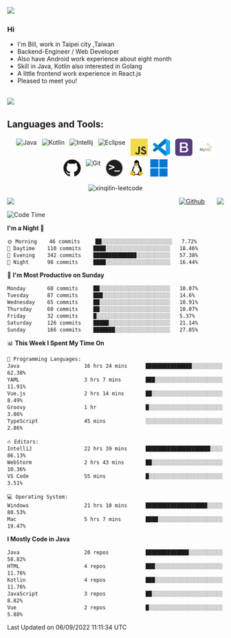 
![](https://visitor-badge.laobi.icu/badge?page_id=xinqilin.xinqilin)

### Hi 

- I'm Bill, work in Taipei city ,Taiwan
- Backend-Engineer / Web Developer
- Also have Android work experience about eight month
- Skill in Java, Kotlin also interested in Golang
- A little frontend work experience in React.js 
- Pleased to meet you!


<br />
<img src="https://github-profile-trophy.vercel.app/?username=xinqilin&column=7&margin-w=15" />

## Languages and Tools:
<p align="center">
<img src="https://raw.githubusercontent.com/jmnote/z-icons/master/svg/java.svg" alt="Java" height="40" style="vertical-align:top; margin:4px">
<img src="https://img.icons8.com/color/48/000000/kotlin.png"/  alt="Kotlin" height="40" style="vertical-align:top; margin:4px">
<img src="https://img.icons8.com/color/48/000000/intellij-idea.png" alt="Intellij" height="40" style="vertical-align:top; margin:4px"/>
<img src="https://img.icons8.com/ios-filled/50/000000/java-eclipse.png" alt="Eclipse" height="40" style="vertical-align:top; margin:4px"/>

<img src="https://raw.githubusercontent.com/github/explore/80688e429a7d4ef2fca1e82350fe8e3517d3494d/topics/javascript/javascript.png" alt="Javascript" height="40" style="vertical-align:top; margin:4px">
<img src="https://raw.githubusercontent.com/github/explore/80688e429a7d4ef2fca1e82350fe8e3517d3494d/topics/visual-studio-code/visual-studio-code.png" alt="VS Code" height="40" style="vertical-align:top; margin:4px">
<img src="https://raw.githubusercontent.com/github/explore/80688e429a7d4ef2fca1e82350fe8e3517d3494d/topics/bootstrap/bootstrap.png" alt="Bootstrap" height="40" style="vertical-align:top; margin:4px">
<img src="https://raw.githubusercontent.com/github/explore/80688e429a7d4ef2fca1e82350fe8e3517d3494d/topics/mysql/mysql.png" alt="MySQL" height="40" style="vertical-align:top; margin:4px">
<img src="https://raw.githubusercontent.com/github/explore/78df643247d429f6cc873026c0622819ad797942/topics/github/github.png" alt="Github" height="40" style="vertical-align:top; margin:4px">

<img src="https://raw.githubusercontent.com/jmnote/z-icons/master/svg/git.svg" alt="Git" height="40" style="vertical-align:top; margin:4px">
<img src="https://raw.githubusercontent.com/github/explore/80688e429a7d4ef2fca1e82350fe8e3517d3494d/topics/terminal/terminal.png" alt="Terminal" height="40" style="vertical-align:top; margin:4px">
<img src="https://raw.githubusercontent.com/github/explore/80688e429a7d4ef2fca1e82350fe8e3517d3494d/topics/linux/linux.png" alt="Linux" height="40" style="vertical-align:top; margin:4px" alt="Windows" height="40" style="vertical-align:top; margin:4px">
<img src="https://raw.githubusercontent.com/github/explore/80688e429a7d4ef2fca1e82350fe8e3517d3494d/topics/windows/windows.png" alt="Windows" height="40" style="vertical-align:top; margin:4px">

</p>

<p align="center"><img  src="https://leetcode.card.workers.dev/?username=xinqilin&theme=auto" alt="xinqilin-leetcode" /></p>

<div width="100%">   
 <a href="https://readme-stats-cfgj2cxdy.vercel.app/api?username=xinqilin&count_private=true&show_icons=true&theme=algolia">
   <img  align="left" src="https://github-readme-stats.vercel.app/api?username=xinqilin&show_icons=true&theme=algolia&card_width=4" width="400"/>
 </a>
 <a href="https://readme-stats-cfgj2cxdy.vercel.app/api/top-langs/?username=xinqilin&hide=php,html,css&theme=algolia">
  <img  align="right" src="https://github-readme-stats.vercel.app/api/top-langs/?username=xinqilin&hide=html,css&theme=algolia&langs_count=10&layout=compact" />
 </a>
</div>

[![Github](https://img.shields.io/github/followers/xinqilin?label=Follow&style=social)](https://github.com/xinqilin)

 
<!--START_SECTION:waka-->
![Code Time](http://img.shields.io/badge/Code%20Time-730%20hrs%2025%20mins-blue)

**I'm a Night 🦉** 

```text
🌞 Morning    46 commits     ██░░░░░░░░░░░░░░░░░░░░░░░   7.72% 
🌆 Daytime    110 commits    ████░░░░░░░░░░░░░░░░░░░░░   18.46% 
🌃 Evening    342 commits    ██████████████░░░░░░░░░░░   57.38% 
🌙 Night      98 commits     ████░░░░░░░░░░░░░░░░░░░░░   16.44%

```
📅 **I'm Most Productive on Sunday** 

```text
Monday       60 commits     ██░░░░░░░░░░░░░░░░░░░░░░░   10.07% 
Tuesday      87 commits     ███░░░░░░░░░░░░░░░░░░░░░░   14.6% 
Wednesday    65 commits     ██░░░░░░░░░░░░░░░░░░░░░░░   10.91% 
Thursday     60 commits     ██░░░░░░░░░░░░░░░░░░░░░░░   10.07% 
Friday       32 commits     █░░░░░░░░░░░░░░░░░░░░░░░░   5.37% 
Saturday     126 commits    █████░░░░░░░░░░░░░░░░░░░░   21.14% 
Sunday       166 commits    ███████░░░░░░░░░░░░░░░░░░   27.85%

```


📊 **This Week I Spent My Time On** 

```text
💬 Programming Languages: 
Java                     16 hrs 24 mins      ███████████████░░░░░░░░░░   62.38% 
YAML                     3 hrs 7 mins        ███░░░░░░░░░░░░░░░░░░░░░░   11.91% 
Vue.js                   2 hrs 14 mins       ██░░░░░░░░░░░░░░░░░░░░░░░   8.49% 
Groovy                   1 hr                █░░░░░░░░░░░░░░░░░░░░░░░░   3.86% 
TypeScript               45 mins             ░░░░░░░░░░░░░░░░░░░░░░░░░   2.86%

🔥 Editors: 
IntelliJ                 22 hrs 39 mins      █████████████████████░░░░   86.13% 
WebStorm                 2 hrs 43 mins       ██░░░░░░░░░░░░░░░░░░░░░░░   10.36% 
VS Code                  55 mins             █░░░░░░░░░░░░░░░░░░░░░░░░   3.51%

💻 Operating System: 
Windows                  21 hrs 10 mins      ████████████████████░░░░░   80.53% 
Mac                      5 hrs 7 mins        ████░░░░░░░░░░░░░░░░░░░░░   19.47%

```

**I Mostly Code in Java** 

```text
Java                     20 repos            ██████████████░░░░░░░░░░░   58.82% 
HTML                     4 repos             ███░░░░░░░░░░░░░░░░░░░░░░   11.76% 
Kotlin                   4 repos             ███░░░░░░░░░░░░░░░░░░░░░░   11.76% 
JavaScript               3 repos             ██░░░░░░░░░░░░░░░░░░░░░░░   8.82% 
Vue                      2 repos             █░░░░░░░░░░░░░░░░░░░░░░░░   5.88%

```



 Last Updated on 06/09/2022 11:11:34 UTC
<!--END_SECTION:waka-->
 
 
<!-- <img src="https://wakatime.com/share/@abb22933-8532-4f24-8a13-e9e97bfee0f0/e937d23b-e152-4ff2-8509-e5b981912493.svg"  alt="Coding Chart" style="border-radius: 10px;border: solid 10px;" /> -->


